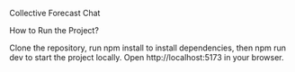 Collective Forecast Chat

How to Run the Project?

Clone the repository, run npm install to install dependencies, then npm run dev to start the project locally. Open http://localhost:5173 in your browser.
